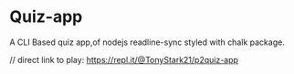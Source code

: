 # Quiz-app
 A CLI Based quiz app,of nodejs readline-sync styled with chalk package.

   // direct link to play: https://repl.it/@TonyStark21/p2quiz-app
